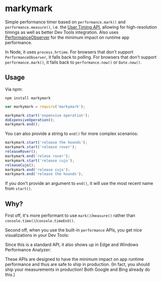 markymark
======

Simple performance timer based on `performance.mark()` and `performance.measure()`, i.e. the [User Timing API](http://caniuse.com/#feat=user-timing), allowing for high-resolution timings as well as better Dev Tools integration. Also uses [PerformanceObserver](https://developer.mozilla.org/en-US/docs/Web/API/PerformanceObserver) for the minimum impact on runtime app performance.

In Node, it uses `process.hrtime`. For browsers that don't support `PerformanceObserver`, it falls back to polling. For
browsers that don't support `performance.mark()`, it falls back to `performance.now()` or `Date.now()`.

Usage
----

Via npm:

    npm install markymark

```js
var markymark = require('markymark');

markymark.start('expensive operation');
doExpensiveOperation();
markymark.end();
```

You can also provide a string to `end()` for more complex scenarios:

```js
markymark.start('release the hounds');
markymark.start('release rover');
releaseRover();
markymark.end('relese rover');
markymark.start('release cujo');
releaseCujo();
markymark.end('release cujo');
markymark.end('release the hounds');
```

If you don't provide an argument to `end()`, it will use the most recent name from `start()`.

Why?
---

First off, it's more performant to use `mark()`/`measure()` rather than `console.time()`/`console.timeEnd()`.

Second off, when you use the built-in `performance` APIs, you get nice visualizations in your Dev Tools:

Since this is a standard API, it also shows up in Edge and Windows Performance Analyzer:

These APIs are designed to have the minimum impact on app runtime performance and thus are safe to ship in production.
(In fact, you should ship your measurements in production! Both Google and Bing already do this.)